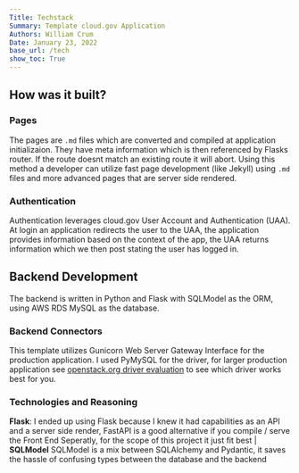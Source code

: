```yaml
---
Title: Techstack
Summary: Template cloud.gov Application
Authors: William Crum
Date: January 23, 2022
base_url: /tech
show_toc: True
---
```


## How was it built?

### Pages
The pages are `.md` files which are converted and compiled at application initializaion. They have meta information which is then referenced by Flasks router. If the route doesnt match an existing route it will abort. Using this method a developer can utilize fast page development (like Jekyll) using `.md` files and more advanced pages that are server side rendered.

### Authentication
Authentication leverages cloud.gov User Account and Authentication (UAA). At login an application redirects the user to the UAA, the application provides information based on the context of the app, the UAA returns information which we then post stating the user has logged in. 

## Backend Development
The backend is written in Python and Flask with SQLModel as the ORM, using AWS RDS MySQL as the database. 

### Backend Connectors
This template utilizes Gunicorn Web Server Gateway Interface for the production application. I used PyMySQL for the driver, for larger production application see [openstack.org driver evaluation](https://wiki.openstack.org/wiki/PyMySQL_evaluation) to see which driver works best for you.

### Technologies and Reasoning
**Flask**: I ended up using Flask because I knew it had capabilities as an API and a server side render, FastAPI is a good alternative if you compile / serve the Front End Seperatly, for the scope of this project it just fit best |
**SQLModel** SQLModel is a mix between SQLAlchemy and Pydantic, it saves the hassle of confusing types between the database and the backend